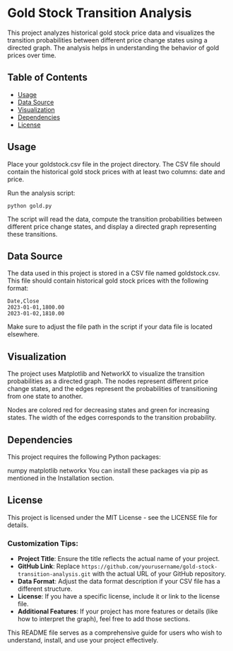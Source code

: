 # Gold Stock Transition Analysis

This project analyzes historical gold stock price data and visualizes the transition probabilities between different price change states using a directed graph. The analysis helps in understanding the behavior of gold prices over time.

## Table of Contents

- [Usage](#usage)
- [Data Source](#data-source)
- [Visualization](#visualization)
- [Dependencies](#dependencies)
- [License](#license)

## Usage
Place your goldstock.csv file in the project directory. The CSV file should contain the historical gold stock prices with at least two columns: date and price.

Run the analysis script:

```
python gold.py
```
The script will read the data, compute the transition probabilities between different price change states, and display a directed graph representing these transitions.

## Data Source
The data used in this project is stored in a CSV file named goldstock.csv. This file should contain historical gold stock prices with the following format:
```
Date,Close
2023-01-01,1800.00
2023-01-02,1810.00
```
Make sure to adjust the file path in the script if your data file is located elsewhere.

## Visualization

The project uses Matplotlib and NetworkX to visualize the transition probabilities as a directed graph. The nodes represent different price change states, and the edges represent the probabilities of transitioning from one state to another.

Nodes are colored red for decreasing states and green for increasing states.
The width of the edges corresponds to the transition probability.

## Dependencies

This project requires the following Python packages:

numpy
matplotlib
networkx
You can install these packages via pip as mentioned in the Installation section.

## License
This project is licensed under the MIT License - see the LICENSE file for details.


### Customization Tips:
- **Project Title**: Ensure the title reflects the actual name of your project.
- **GitHub Link**: Replace `https://github.com/yourusername/gold-stock-transition-analysis.git` with the actual URL of your GitHub repository.
- **Data Format**: Adjust the data format description if your CSV file has a different structure.
- **License**: If you have a specific license, include it or link to the license file.
- **Additional Features**: If your project has more features or details (like how to interpret the graph), feel free to add those sections.

This README file serves as a comprehensive guide for users who wish to understand, install, and use your project effectively.

